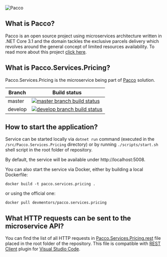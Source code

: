 ![Pacco](https://raw.githubusercontent.com/devmentors/Pacco/master/assets/pacco_logo.png)

**What is Pacco?**
----------------

Pacco is an open source project using microservices architecture written in .NET Core 3.1 and the domain tackles the exclusive parcels delivery which revolves around the general concept of limited resources availability. To read more about this project [click here](https://github.com/devmentors/Pacco).

**What is Pacco.Services.Pricing?**
----------------

Pacco.Services.Pricing is the microservice being part of [Pacco](https://github.com/devmentors/Pacco) solution.

|Branch             |Build status                                                  
|-------------------|-----------------------------------------------------
|master             |[![master branch build status](https://api.travis-ci.org/devmentors/Pacco.Services.Pricing.svg?branch=master)](https://travis-ci.org/devmentors/Pacco.Services.Pricing)
|develop            |[![develop branch build status](https://api.travis-ci.org/devmentors/Pacco.Services.Pricing.svg?branch=develop)](https://travis-ci.org/devmentors/Pacco.Services.Pricing/branches)

**How to start the application?**
----------------

Service can be started locally via `dotnet run` command (executed in the `/src/Pacco.Services.Pricing` directory) or by running `./scripts/start.sh` shell script in the root folder of repository.

By default, the service will be available under http://localhost:5008.

You can also start the service via Docker, either by building a local Dockerfile: 

`docker build -t pacco.services.pricing .` 

or using the official one: 

`docker pull devmentors/pacco.services.pricing`

**What HTTP requests can be sent to the microservice API?**
----------------

You can find the list of all HTTP requests in [Pacco.Services.Pricing.rest](https://github.com/devmentors/Pacco.Services.Pricing/blob/master/Pacco.Services.Pricing.rest) file placed in the root folder of the repository.
This file is compatible with [REST Client](https://marketplace.visualstudio.com/items?itemName=humao.rest-client) plugin for [Visual Studio Code](https://code.visualstudio.com). 